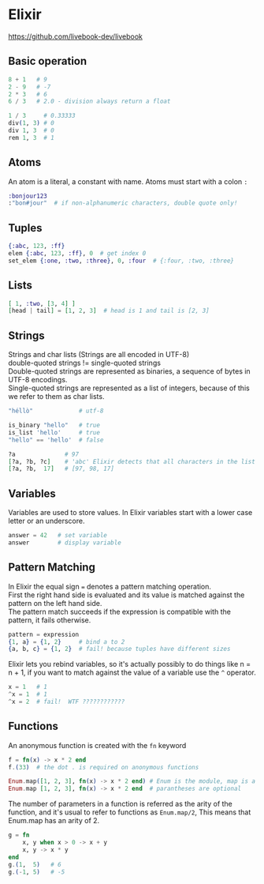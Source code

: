 # Elixir

https://github.com/livebook-dev/livebook

## Basic operation

```elixir
8 + 1   # 9
2 - 9   # -7
2 * 3   # 6
6 / 3   # 2.0 - division always return a float

1 / 3     # 0.33333
div(1, 3) # 0
div 1, 3  # 0
rem 1, 3  # 1
```

## Atoms

An atom is a literal, a constant with name. Atoms must start with a colon `:`
```elixir
:bonjour123
:"bon#jour"  # if non-alphanumeric characters, double quote only!
```

## Tuples

```elixir
{:abc, 123, :ff}
elem {:abc, 123, :ff}, 0  # get index 0
set_elem {:one, :two, :three}, 0, :four  # {:four, :two, :three}
```

## Lists

```elixir
[ 1, :two, [3, 4] ]
[head | tail] = [1, 2, 3]  # head is 1 and tail is [2, 3]
```

## Strings 

Strings and char lists (Strings are all encoded in UTF-8)  
double-quoted strings != single-quoted strings  
Double-quoted strings are represented as binaries, a sequence of bytes in UTF-8 encodings.  
Single-quoted strings are represented as a list of integers, because of this we refer to them as char lists.

```elixir
"héllò"             # utf-8

is_binary "hello"   # true
is_list 'hello'     # true
"hello" == 'hello'  # false

?a              # 97
[?a, ?b, ?c]    # 'abc' Elixir detects that all characters in the list are printable and returns the quoted representation.
[?a, ?b,  17]   # [97, 98, 17]
```

## Variables

Variables are used to store values. In Elixir variables start with a lower case letter or an underscore.

```elixir
answer = 42   # set variable
answer        # display variable
```

## Pattern Matching

In Elixir the equal sign `=` denotes a pattern matching operation.  
First the right hand side is evaluated and its value is matched against the pattern on the left hand side.  
The pattern match succeeds if the expression is compatible with the pattern, it fails otherwise.

```elixir
pattern = expression
{1, a} = {1, 2}     # bind a to 2
{a, b, c} = {1, 2}  # fail! because tuples have different sizes
```

Elixir lets you rebind variables, so it's actually possibly to do things like n = n + 1, if you want to match against the value of a variable use the `^` operator.

```elixir
x = 1   # 1
^x = 1  # 1
^x = 2  # fail!  WTF ????????????
```

## Functions

An anonymous function is created with the `fn` keyword

```elixir
f = fn(x) -> x * 2 end
f.(33)  # the dot . is required on anonymous functions

Enum.map([1, 2, 3], fn(x) -> x * 2 end) # Enum is the module, map is a function of Enum module
Enum.map [1, 2, 3], fn(x) -> x * 2 end  # parantheses are optional
```

The number of parameters in a function is referred as the arity of the function, and it's usual to refer to functions as `Enum.map/2`, This means that Enum.map has an arity of 2. 

```elixir
g = fn
    x, y when x > 0 -> x + y
    x, y -> x * y
end
g.(1,  5)   # 6
g.(-1, 5)   # -5
```
